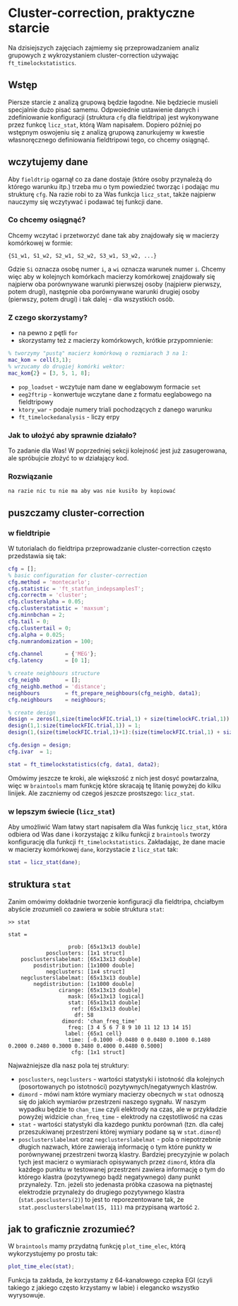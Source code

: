# Cluster-correction, praktyczne starcie

Na dzisiejszych zajęciach zajmiemy się przeprowadzaniem analiz grupowych z wykrozystaniem cluster-correction używając `ft_timelockstatistics`.


## Wstęp
Piersze starcie z analizą grupową będzie łagodne. Nie będziecie musieli specjalnie dużo pisać samemu. Odpwoiednie ustawienie danych i zdefiniowanie konfiguracji (struktura `cfg` dla fieldtripa) jest wykonywane przez funkcę `licz_stat`, którą Wam napisałem. Dopiero później po wstępnym oswojeniu się z analizą grupową zanurkujemy w kwestie własnoręcznego definiowania fieldtripowi tego, co chcemy osiągnąć.

## wczytujemy dane
Aby `fieldtrip` ogarnął co za dane dostaje (które osoby przynależą do którego warunku itp.) trzeba mu o tym powiedzieć tworząc i podając mu strukturę `cfg`. Na razie robi to za Was funkcja `licz_stat`, także najpierw nauczymy się wczytywać i podawać tej funkcji dane.

### Co chcemy osiągnąć?
Chcemy wczytać i przetworzyć dane tak aby znajdowały się w macierzy komórkowej w formie:
```
{S1_w1, S1_w2, S2_w1, S2_w2, S3_w1, S3_w2, ...}
```
Gdzie `Si` oznacza osobę numer `i`, a `wi` oznacza warunek numer `i`. Chcemy więc aby w kolejnych komórkach macierzy komórkowej znajdowały się najpierw oba porównywane warunki pierwszej osoby (najpierw pierwszy, potem drugi), następnie oba porównywane warunki drugiej osoby (pierwszy, potem drugi) i tak dalej - dla wszystkich osób.

### Z czego skorzystamy?
* na pewno z pętli `for`
* skorzystamy też z macierzy komórkowych, krótkie przypomnienie:  
```matlab
% tworzymy "pustą" macierz komórkową o rozmiarach 3 na 1:
mac_kom = cell(3,1);
% wrzucamy do drugiej komórki wektor:
mac_kom{2} = [3, 5, 1, 8];
```
* `pop_loadset` - wczytuje nam dane w eeglabowym formacie `set`
* `eeg2ftrip`   - konwertuje wczytane dane z formatu eeglabowego na fieldtripowy
* `ktory_war`   - podaje numery triali pochodzących z danego warunku
* `ft_timelockedanalysis` - liczy erpy

### Jak to ułożyć aby sprawnie działało?
To zadanie dla Was! W poprzedniej sekcji kolejność jest już zasugerowana, ale spróbujcie złożyć to w działający kod.

### Rozwiązanie
`na razie nic tu nie ma aby was nie kusiło by kopiować`

## puszczamy cluster-correction

### w fieldtripie
W tutorialach do fieldtripa przeprowadzanie cluster-correction często przedstawia się tak:
```matlab
cfg = [];
% basic configuration for cluster-correction
cfg.method = 'montecarlo';
cfg.statistic = 'ft_statfun_indepsamplesT';
cfg.correctm = 'cluster';
cfg.clusteralpha = 0.05;
cfg.clusterstatistic = 'maxsum';
cfg.minnbchan = 2;
cfg.tail = 0;
cfg.clustertail = 0;
cfg.alpha = 0.025;
cfg.numrandomization = 100;

cfg.channel       = {'MEG'};
cfg.latency       = [0 1];

% create neighbours structure
cfg_neighb        = [];
cfg_neighb.method = 'distance';
neighbours        = ft_prepare_neighbours(cfg_neighb, data1);
cfg.neighbours    = neighbours;

% create design
design = zeros(1,size(timelockFIC.trial,1) + size(timelockFC.trial,1));
design(1,1:size(timelockFIC.trial,1)) = 1;
design(1,(size(timelockFIC.trial,1)+1):(size(timelockFIC.trial,1) + size(timelockFC.trial,1)))= 2;

cfg.design = design;
cfg.ivar  = 1;

stat = ft_timelockstatistics(cfg, data1, data2);
```

Omówimy jeszcze te kroki, ale większość z nich jest dosyć powtarzalna, więc w `braintools` mam funkcję które skracają tę litanię powyżej do kilku linijek. Ale zaczniemy od czegoś jeszcze prostszego: `licz_stat`.

### w lepszym świecie (`licz_stat`)
Aby umożliwić Wam łatwy start napisałem dla Was funkcję `licz_stat`, która odbiera od Was dane i korzystając z kilku funkcji z `braintools` tworzy konfigurację dla funkcji `ft_timelockstatistics`.
Zakładając, że dane macie w macierzy komórkowej `dane`, korzystacie z `licz_stat` tak:
```matlab
stat = licz_stat(dane);
```

## struktura `stat`
Zanim omówimy dokładnie tworzenie konfiguracji dla fieldtripa, chciałbym abyście zrozumieli co zawiera w sobie struktura `stat`:
```
>> stat

stat = 

                   prob: [65x13x13 double]
            posclusters: [1x1 struct]
    posclusterslabelmat: [65x13x13 double]
        posdistribution: [1x1000 double]
            negclusters: [1x4 struct]
    negclusterslabelmat: [65x13x13 double]
        negdistribution: [1x1000 double]
                cirange: [65x13x13 double]
                   mask: [65x13x13 logical]
                   stat: [65x13x13 double]
                    ref: [65x13x13 double]
                     df: 58
                 dimord: 'chan_freq_time'
                   freq: [3 4 5 6 7 8 9 10 11 12 13 14 15]
                  label: {65x1 cell}
                   time: [-0.1000 -0.0480 0 0.0480 0.1000 0.1480 0.2000 0.2480 0.3000 0.3480 0.4000 0.4480 0.5000]
                    cfg: [1x1 struct]
```

Najważniejsze dla nasz pola tej struktury:
* `posclusters`, `negclusters` - wartości statystyki i istotność dla kolejnych (posortowanych po istotności) pozytywnych/negatywnych klastrów.
* `dimord` - mówi nam które wymiary macierzy obecnych w `stat` odnoszą się do jakich wymiarów przestrzeni naszego sygnału. W naszym wypadku będzie to `chan_time` czyli elektrody na czas, ale w przykładzie powyżej widzicie `chan_freq_time` - elektrody na częstotliwość na czas
* `stat` - wartości statystyki dla kazdego punktu porównań (tzn. dla całej przeszukiwanej przestrzeni której wymiary podane są w `stat.dimord`)
* `posclusterslabelmat` oraz `negclusterslabelmat` - pola o niepotrzebnie długich nazwach, które zawierają informację o tym które punkty w porównywanej przestrzeni tworzą klastry. Bardziej precyzyjnie w polach tych jest macierz o wymiarach opisywanych przez `dimord`, która dla każdego punktu w testowanej przestrzeni zawiera informację o tym do którego klastra (pozytywnego bądź negatywnego) dany punkt przynależy. Tzn. jeżeli sto jedenasta próbka czasowa na piętnastej elektrodzie przynależy do drugiego pozytywnego klastra (`stat.posclusters(2)`) to jest to reporezentowane tak, że `stat.posclusterslabelmat(15, 111)` ma przypisaną wartość `2`.

## jak to graficznie zrozumieć?

W `braintools` mamy przydatną funkcję `plot_time_elec`, którą wykorzystujemy po prostu tak:
```matlab
plot_time_elec(stat);
```
Funkcja ta zakłada, że korzystamy z 64-kanałowego czepka EGI (czyli takiego z jakiego często krzystamy w labie) i elegancko wszystko wyrysowuje.

